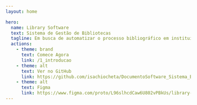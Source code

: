 ```yaml
---
layout: home

hero:
  name: Library Software
  text: Sistema de Gestão de Bibliotecas
  tagline: Em busca de automatizar o processo bibliográfico em instituições de ensino.
  actions:
    - theme: brand
      text: Comece Agora
      link: /1_introducao
    - theme: alt
      text: Ver no GitHub
      link: https://github.com/isachiocheta/DocumentoSoftware_Sistema_Biblioteca
    - theme: alt
      text: Figma
      link: https://www.figma.com/proto/L96slhcdCaw6U802vPBkUs/library-system-(Community)-(Copy)?node-id=0-1&t=ECxs3K8N9z8M9sjj-0&scaling=contain&content-scaling=fixed&page-id=0%3A1&starting-point-node-id=4%3A2
---
```



